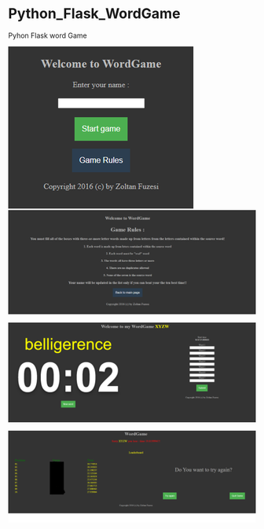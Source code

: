 # Python_Flask_WordGame
Pyhon Flask word Game

![PFW01](https://github.com/gitZf/Python_Flask_WordGame/blob/master/PFW_01.PNG)
![PFW02](https://github.com/gitZf/Python_Flask_WordGame/blob/master/PFW_02.PNG)

![PFW03](https://github.com/gitZf/Python_Flask_WordGame/blob/master/PFW_03.PNG)

![PFW04](https://github.com/gitZf/Python_Flask_WordGame/blob/master/PFW_04.PNG)

